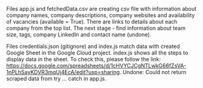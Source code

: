 Files app.js and fetchedData.csv are creating csv file with information about company names, company descriptions, company websites and availability of vacancies (available = True). There are links to details about each company from the top list. The next stage - find information about team size, tags, company LinkedIn and contact name (undone).

Files credentials.json (gitignore) and index.js match data with created Google Sheet in the Google Cloud project. index.js shows all the steps to display data in the sheet. To check this, please follow the link: https://docs.google.com/spreadsheets/d/1cHVYCJCgNTLwkG66fZsVA-1nPLhSayKDVR3mqUj4EcA/edit?usp=sharing.
Undone: Could not return scraped data from try ... catch in app.js.
